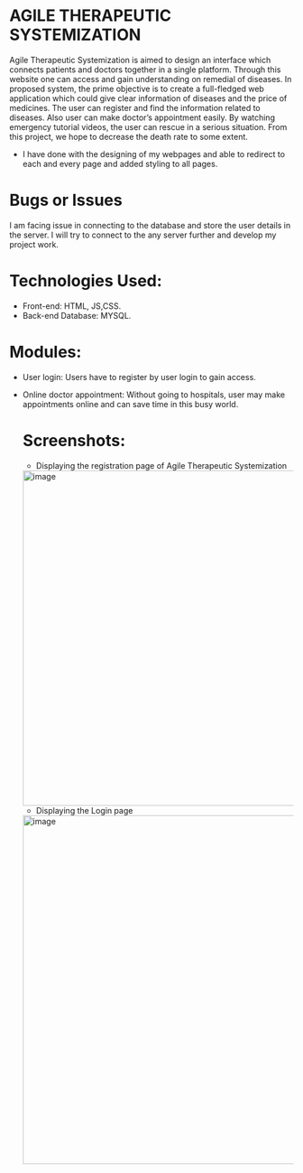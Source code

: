 # AGILE THERAPEUTIC SYSTEMIZATION
  Agile Therapeutic Systemization is aimed to design an interface which connects patients and doctors together in a single platform. Through this website one can access and gain understanding on remedial of diseases. In proposed system, the prime objective is to create a full-fledged web application which could give clear information of diseases and the price of medicines. The user can register and find the information related to diseases. Also user can make doctor’s appointment easily. By watching emergency tutorial videos, the user can rescue in a serious situation. From this project, we hope to decrease the death rate to some extent.
   * I have done with the designing of my webpages and able to redirect to each and every page and added styling to all pages.
# Bugs or Issues
  I am facing issue in connecting to the database and store the user details in the server. I will try to connect to the any server further and develop my project work.
  
 # Technologies Used:
* Front-end: HTML, JS,CSS.
*  Back-end
   Database:  MYSQL.
# Modules:
* User login:
  Users have to register by user login to gain access. 
* Online doctor appointment:
  Without going to hospitals, user may make appointments online and can save time in this busy world.
  
  # Screenshots:
  
  * Displaying the registration page of Agile Therapeutic Systemization
  

  <img width="594" alt="image" src="https://user-images.githubusercontent.com/103977814/168953725-b7c0a61f-3195-4e9a-a34d-9069889b7dd7.png">
  
  * Displaying the Login page 

  
  <img width="618" alt="image" src="https://user-images.githubusercontent.com/103977814/168954094-1ab4669c-67c6-4935-bbef-3a0e298ea1c1.png">


  
  
